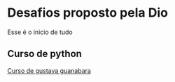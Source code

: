 # Desafios proposto pela Dio
Esse é o inicio de tudo
## Curso de python
[Curso de gustava guanabara](https://www.cursoemvideo.com/curso/python-3-mundo-2/)
